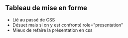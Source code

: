 <!-- .slide: -->

## Tableau de mise en forme

* Lié au passé de CSS
* Désuet mais si on y est confronté role="presentation"
* Mieux de refaire la présentation en css

